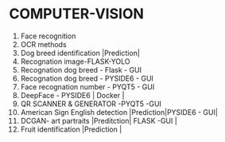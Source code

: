 # COMPUTER-VISION
1) Face recognition
2) OCR methods
3) Dog breed identification |Prediction|
4) Recognation image-FLASK-YOLO
5) Recognation dog breed - Flask - GUI
6) Recognation dog breed - PYSIDE6 - GUI
7) Face recognation number - PYQT5 - GUI
8) DeepFace - PYSIDE6 | Docker |
9) QR SCANNER & GENERATOR -PYQT5 -GUI
10) American Sign English detection |Prediction|PYSIDE6 - GUI|
11) DCGAN- art partraits |Preditction| FLASK -GUI |
12) Fruit identification |Prediction |
